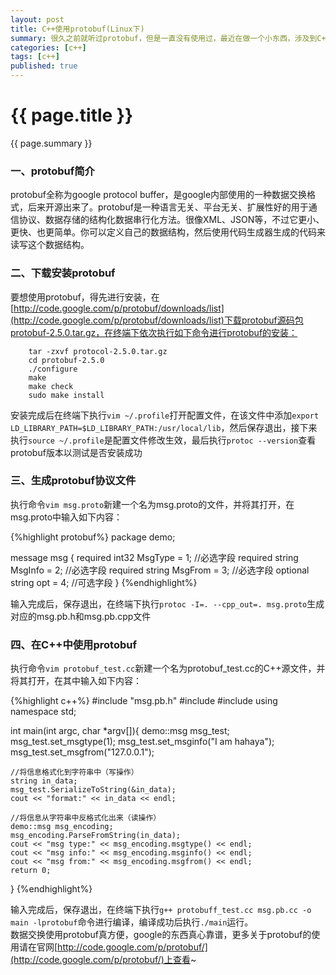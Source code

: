 ```yaml
---
layout: post
title: C++使用protobuf(Linux下)
summary: 很久之前就听过protobuf，但是一直没有使用过，最近在做一个小东西，涉及到C++和go的数据交换，就想到了使用protobuf，由于没有使用过，所以就先需要一些小小的试验，接下来就有了本文。
categories: [c++]
tags: [c++]
published: true
---
```


# {{ page.title }} #
{{ page.summary }}

### 一、protobuf简介 ###
protobuf全称为google protocol buffer，是google内部使用的一种数据交换格式，后来开源出来了。protobuf是一种语言无关、平台无关、扩展性好的用于通信协议、数据存储的结构化数据串行化方法。很像XML、JSON等，不过它更小、更快、也更简单。你可以定义自己的数据结构，然后使用代码生成器生成的代码来读写这个数据结构。

### 二、下载安装protobuf ###
要想使用protobuf，得先进行安装，在[http://code.google.com/p/protobuf/downloads/list](http://code.google.com/p/protobuf/downloads/list)下载protobuf源码包protobuf-2.5.0.tar.gz，在终端下依次执行如下命令进行protobuf的安装：  

        tar -zxvf protocol-2.5.0.tar.gz  
        cd protobuf-2.5.0  
        ./configure  
        make  
        make check  
        sudo make install  

安装完成后在终端下执行`vim ~/.profile`打开配置文件，在该文件中添加`export LD_LIBRARY_PATH=$LD_LIBRARY_PATH:/usr/local/lib`，然后保存退出，接下来执行`source ~/.profile`是配置文件修改生效，最后执行`protoc --version`查看protobuf版本以测试是否安装成功  


### 三、生成protobuf协议文件 ###
执行命令`vim msg.proto`新建一个名为msg.proto的文件，并将其打开，在msg.proto中输入如下内容：  

{%highlight protobuf%}
package demo;

message msg
{
    required int32 MsgType = 1;     //必选字段
    required string MsgInfo = 2;    //必选字段
    required string MsgFrom = 3;    //必选字段
    optional string opt = 4;        //可选字段
}
{%endhighlight%}
  
输入完成后，保存退出，在终端下执行`protoc -I=. --cpp_out=. msg.proto`生成对应的msg.pb.h和msg.pb.cpp文件

### 四、在C++中使用protobuf ###
执行命令`vim protobuf_test.cc`新建一个名为protobuf_test.cc的C++源文件，并将其打开，在其中输入如下内容：  

{%highlight c++%}
#include "msg.pb.h"
#include <iostream>
#include <string>
using namespace std;

int main(int argc, char *argv[]){
    demo::msg msg_test;
    msg_test.set_msgtype(1);
    msg_test.set_msginfo("I am hahaya");
    msg_test.set_msgfrom("127.0.0.1");

    //将信息格式化到字符串中（写操作）
    string in_data;
    msg_test.SerializeToString(&in_data);
    cout << "format:" << in_data << endl;

    //将信息从字符串中反格式化出来（读操作）
    demo::msg msg_encoding;
    msg_encoding.ParseFromString(in_data);
    cout << "msg type:" << msg_encoding.msgtype() << endl;
    cout << "msg info:" << msg_encoding.msginfo() << endl;
    cout << "msg from:" << msg_encoding.msgfrom() << endl;
    return 0;
}
{%endhighlight%}
  
输入完成后，保存退出，在终端下执行`g++ protobuff_test.cc msg.pb.cc -o main -lprotobuf`命令进行编译，编译成功后执行`./main`运行。  
数据交换使用protobuf真方便，google的东西真心靠谱，更多关于protobuf的使用请在官网[http://code.google.com/p/protobuf/](http://code.google.com/p/protobuf/)上查看~

